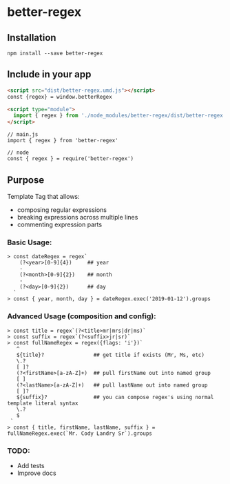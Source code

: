 # better-regex

## Installation
`npm install --save better-regex`

## Include in your app
```html
<script src="dist/better-regex.umd.js"></script>
const {regex} = window.betterRegex
```

```html
<script type="module">
  import { regex } from './node_modules/better-regex/dist/better-regex.js' 
</script>
```

```ecmascript 6
// main.js
import { regex } from 'better-regex'
```

```ecmascript 6
// node
const { regex } = require('better-regex')
```

## Purpose
Template Tag that allows:
   - composing regular expressions
   - breaking expressions across multiple lines
   - commenting expression parts

### Basic Usage:
```
> const dateRegex = regex`
    (?<year>[0-9]{4})     ## year
    -
    (?<month>[0-9]{2})    ## month
    -
    (?<day>[0-9]{2})      ## day
  `
> const { year, month, day } = dateRegex.exec('2019-01-12').groups
```

### Advanced Usage (composition and config):
```
> const title = regex`(?<title>mr|mrs|dr|ms)`
> const suffix = regex`(?<suffix>jr|sr)`
> const fullNameRegex = regex({flags: 'i'})`
   ^
   ${title}?                ## get title if exists (Mr, Ms, etc)
   \.?
   [ ]?
   (?<firstName>[a-zA-Z]+)  ## pull firstName out into named group
   [ ]
   (?<lastName>[a-zA-Z]+)   ## pull lastName out into named group
   [ ]?
   ${suffix}?               ## you can compose regex's using normal template literal syntax
   \.?
   $
 `
> const { title, firstName, lastName, suffix } = fullNameRegex.exec(`Mr. Cody Landry Sr`).groups
```


### TODO:
- Add tests
- Improve docs
